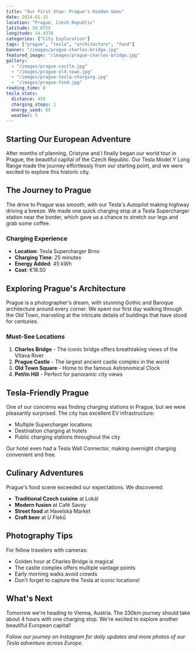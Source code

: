 ```yaml
---
title: "Our First Stop: Prague's Hidden Gems"
date: 2024-01-15
location: "Prague, Czech Republic"
latitude: 50.0755
longitude: 14.4378
categories: ["City Exploration"]
tags: ["prague", "tesla", "architecture", "food"]
banner: "/images/prague-charles-bridge.jpg"
featured_image: "/images/prague-charles-bridge.jpg"
gallery:
  - "/images/prague-castle.jpg"
  - "/images/prague-old-town.jpg"
  - "/images/prague-tesla-charging.jpg"
  - "/images/prague-food.jpg"
reading_time: 8
tesla_stats:
  distance: 450
  charging_stops: 1
  energy_used: 85
  weather: 5
---
```


## Starting Our European Adventure

After months of planning, Cristyne and I finally began our world tour in Prague, the beautiful capital of the Czech Republic. Our Tesla Model Y Long Range made the journey effortlessly from our starting point, and we were excited to explore this historic city.

## The Journey to Prague

The drive to Prague was smooth, with our Tesla's Autopilot making highway driving a breeze. We made one quick charging stop at a Tesla Supercharger station near the border, which gave us a chance to stretch our legs and grab some coffee.

### Charging Experience
- **Location**: Tesla Supercharger Brno
- **Charging Time**: 25 minutes
- **Energy Added**: 45 kWh
- **Cost**: €18.50

## Exploring Prague's Architecture

Prague is a photographer's dream, with stunning Gothic and Baroque architecture around every corner. We spent our first day walking through the Old Town, marveling at the intricate details of buildings that have stood for centuries.

### Must-See Locations
1. **Charles Bridge** - The iconic bridge offers breathtaking views of the Vltava River
2. **Prague Castle** - The largest ancient castle complex in the world
3. **Old Town Square** - Home to the famous Astronomical Clock
4. **Petřín Hill** - Perfect for panoramic city views

## Tesla-Friendly Prague

One of our concerns was finding charging stations in Prague, but we were pleasantly surprised. The city has excellent EV infrastructure:

- Multiple Supercharger locations
- Destination charging at hotels
- Public charging stations throughout the city

Our hotel even had a Tesla Wall Connector, making overnight charging convenient and free.

## Culinary Adventures

Prague's food scene exceeded our expectations. We discovered:

- **Traditional Czech cuisine** at Lokál
- **Modern fusion** at Café Savoy
- **Street food** at Havelská Market
- **Craft beer** at U Fleků

## Photography Tips

For fellow travelers with cameras:

- Golden hour at Charles Bridge is magical
- The castle complex offers multiple vantage points
- Early morning walks avoid crowds
- Don't forget to capture the Tesla at iconic locations!

## What's Next

Tomorrow we're heading to Vienna, Austria. The 330km journey should take about 4 hours with one charging stop. We're excited to explore another beautiful European capital!

*Follow our journey on Instagram for daily updates and more photos of our Tesla adventure across Europe.*
